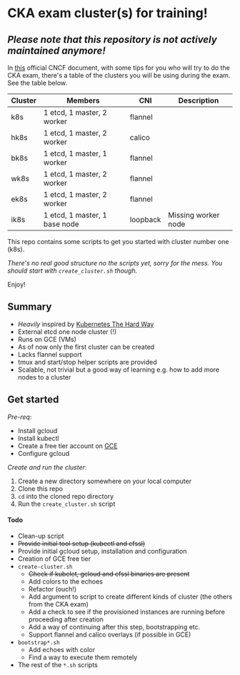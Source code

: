# CKA exam cluster(s) for training!

## *Please note that this repository is not actively maintained anymore!*

In [this](https://www.cncf.io/certification/tips) official CNCF document, with some tips for you who will try to do the CKA exam, there's a table of the clusters you will be using during the exam. See the table below.

Cluster | Members | CNI | Description
--- | --- | --- | ---
k8s | 1 etcd, 1 master, 2 worker | flannel |
hk8s | 1 etcd, 1 master, 2 worker | calico |
bk8s | 1 etcd, 1 master, 1 worker | flannel |
wk8s | 1 etcd, 1 master, 2 worker | flannel |
ek8s | 1 etcd, 1 master, 2 worker | flannel |
ik8s | 1 etcd, 1 master, 1 base node | loopback | Missing worker node

This repo contains some scripts to get you started with cluster number one (k8s).

_There's no real good structure no the scripts yet, sorry for the mess. You should start with `create_cluster.sh` though._

Enjoy!

## Summary

* _Heavily_ inspired by [Kubernetes The Hard Way](https://github.com/kelseyhightower/kubernetes-the-hard-way)
* External etcd one node cluster (!)
* Runs on GCE (VMs)
* As of now only the first cluster can be created
* Lacks flannel support
* tmux and start/stop helper scripts are provided
* Scalable, not trivial but a good way of learning e.g. how to add more nodes to a cluster

## Get started

_Pre-req_:
* Install gcloud
* Install kubectl
* Create a free tier account on [GCE](https://cloud.google.com/free/)
* Configure gcloud

_Create and run the cluster_:
1. Create a new directory somewhere on your local computer
2. Clone this repo
3. `cd` into the cloned repo directory
4. Run the `create_cluster.sh` script

#### Todo

* Clean-up script
* ~~Provide initial tool setup (kubectl and cfssl)~~
* Provide initial gcloud setup, installation and configuration
* Creation of GCE free tier
* `create-cluster.sh`
    * ~~Check if kubelet, gcloud and cfssl binaries are present~~
    * Add colors to the echoes
    * Refactor (ouch!)
    * Add argument to script to create different kinds of cluster (the others from the CKA exam)
    * Add a check to see if the provisioned instances are running
    before proceeding after creation
    * Add a way of continuing after this step, bootstrapping etc.
    * Support flannel and calico overlays (if possible in GCE)
* `bootstrap*.sh`
    * Add echoes with color
    * Find a way to execute them remotely
* The rest of the `*.sh` scripts




